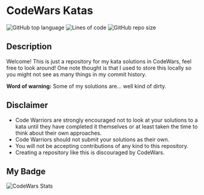 # CodeWars Katas

![GitHub top language](https://img.shields.io/github/languages/top/DragunWF/CodeWars-Katas)
![Lines of code](https://img.shields.io/tokei/lines/github/DragunWF/CodeWars-Katas)
![GitHub repo size](https://img.shields.io/github/repo-size/DragunWF/CodeWars-Katas)

## Description

Welcome! This is just a repository for my kata solutions in CodeWars, feel free to look around! One
note thought is that I used to store this locally so you might not see as many things in my commit
history.

**Word of warning:** Some of my solutions are... well kind of dirty.

## Disclaimer

- Code Warriors are strongly encouraged not to look at your solutions to a kata until they have completed it themselves or at least taken the time to think about their own approaches.
- Code Warriors should not submit your solutions as their own.
- You will not be accepting contributions of any kind to this repository.
- Creating a repository like this is discouraged by CodeWars.

## My Badge

![CodeWars Stats](https://www.codewars.com/users/DragonWF/badges/large)
